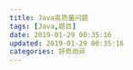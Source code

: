```yaml
---
title: Java高质量问题
tags: [Java,题目]
date: 2019-01-29 00:35:16
updated: 2019-01-29 00:35:16
categories: 好奇尚异
---
```



